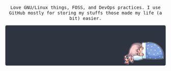 <p align="center">
    <samp>Love GNU/Linux things, FOSS, and DevOps practices. I use GitHub mostly for storing my stuffs those made my life (a bit) easier.</samp>
</p>
<img src="mokou-sleeping.png" alt="Mokou-chan!" align="center">
